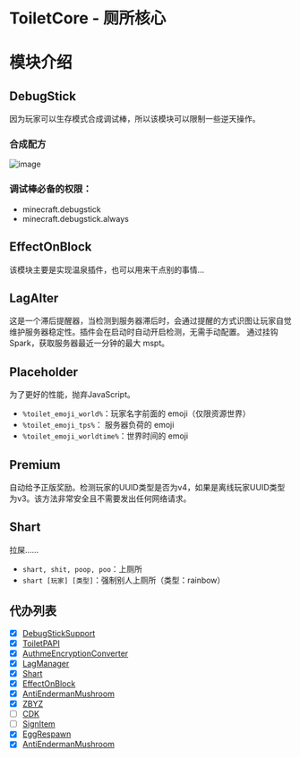 # ToiletCore - 厕所核心

# 模块介绍

## DebugStick

因为玩家可以生存模式合成调试棒，所以该模块可以限制一些逆天操作。

### 合成配方

![image](https://user-images.githubusercontent.com/77124888/175134422-a4c1c9c8-3ab6-4693-9fec-0f3cfa30e17e.png)

### 调试棒必备的权限：

- minecraft.debugstick
- minecraft.debugstick.always

## EffectOnBlock

该模块主要是实现温泉插件，也可以用来干点别的事情…

## LagAlter

这是一个滞后提醒器，当检测到服务器滞后时，会通过提醒的方式识图让玩家自觉维护服务器稳定性。插件会在启动时自动开启检测，无需手动配置。
通过挂钩 Spark，获取服务器最近一分钟的最大 mspt。

## Placeholder

为了更好的性能，抛弃JavaScript。

- `%toilet_emoji_world%`：玩家名字前面的 emoji（仅限资源世界）
- `%toilet_emoji_tps%`： 服务器负荷的 emoji
- `%toilet_emoji_worldtime%`：世界时间的 emoji

## Premium

自动给予正版奖励。检测玩家的UUID类型是否为v4，如果是离线玩家UUID类型为v3。该方法非常安全且不需要发出任何网络请求。

## Shart

拉屎……

- `shart, shit, poop, poo`：上厕所
- `shart [玩家] [类型]`：强制别人上厕所（类型：rainbow）

## 代办列表

- [X] [DebugStickSupport](https://github.com/ToiletMC/plugin-DebugStickSupport)
- [X] [ToiletPAPI](https://github.com/ToiletMC/plugin-ToiletPAPI)
- [X] [AuthmeEncryptionConverter](https://github.com/ToiletMC/plugin-AuthmeEncryptionConverter)
- [X] [LagManager](https://github.com/ToiletMC/plugin-LagManager)
- [X] [Shart](https://github.com/ToiletMC/plugin-Shart)
- [X] [EffectOnBlock](https://github.com/ToiletMC/plugin-EffectOnBlock)
- [X] [AntiEndermanMushroom](https://github.com/ToiletMC/plugin-AntiEndermanMushroom)
- [X] [ZBYZ](https://github.com/ToiletMC/plugin-ZBYZ)
- [ ] [CDK](https://github.com/ToiletMC/plugin-CDK)
- [ ] [SignItem](https://github.com/ToiletMC/plugin-SignItem)
- [X] [EggRespawn](https://github.com/XXY233/EggRespawn)
- [X] [AntiEndermanMushroom](https://github.com/ToiletMC/plugin-AntiEndermanMushroom)